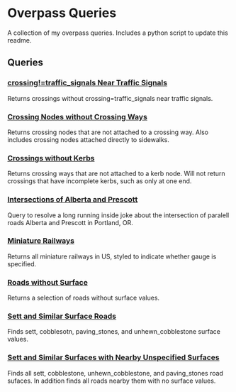 # Overpass Queries

A collection of my overpass queries. Includes a python script to update this readme.

## Queries

### [crossing!=traffic_signals Near Traffic Signals](crossing!=traffic_sginals.txt)
Returns crossings without crossing=traffic_signals near traffic signals.
### [Crossing Nodes without Crossing Ways](crossing-nodes-wo-crossing-ways.txt)
Returns crossing nodes that are not attached to a crossing way. Also includes crossing nodes attached directly to sidewalks.
### [Crossings without Kerbs](crossings-wo-kerbs.txt)
Returns crossing ways that are not attached to a kerb node. Will not return crossings that have incomplete kerbs, such as only at one end.
### [Intersections of Alberta and Prescott](intersection-alberta-prescott.txt)
Query to resolve a long running inside joke about the intersection of paralell roads Alberta and Prescott in Portland, OR.
### [Miniature Railways](miniature-railroads.txt)
Returns all miniature railways in US, styled to indicate whether gauge is specified.
### [Roads without Surface](roads-wo-surface.txt)
Returns a selection of roads without surface values.
### [Sett and Similar Surface Roads](sett-etc-roads.txt)
Finds sett, cobblesotn, paving_stones, and unhewn_cobblestone surface values.
### [Sett and Similar Surfaces with Nearby Unspecified Surfaces](sett-etc-w-nearby.txt)
Finds all sett, cobblestone, unhewn_cobblestone, and paving_stones road sufaces. In addition finds all roads nearby them with no surface values.
